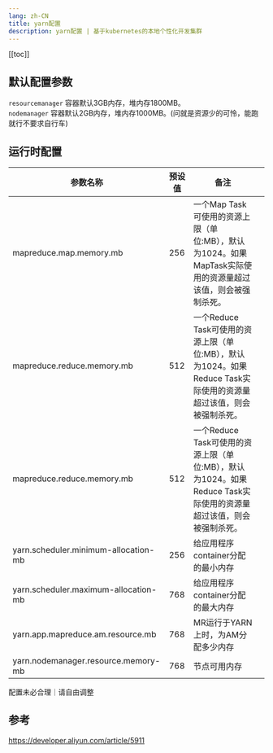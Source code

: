 ```yaml
---
lang: zh-CN
title: yarn配置
description: yarn配置 | 基于kubernetes的本地个性化开发集群
---
```


[[toc]]

## 默认配置参数

`resourcemanager` 容器默认3GB内存，堆内存1800MB。  
`nodemanager` 容器默认2GB内存，堆内存1000MB。(问就是资源少的可怜，能跑就行不要求自行车)

## 运行时配置

| 参数名称                                 | 预设值 | 备注                                                                      |   |
|--------------------------------------|-----|-------------------------------------------------------------------------|---|
| mapreduce.map.memory.mb              | 256 | 一个Map Task可使用的资源上限（单位:MB），默认为1024。如果MapTask实际使用的资源量超过该值，则会被强制杀死。        |   |
| mapreduce.reduce.memory.mb           | 512 | 一个Reduce Task可使用的资源上限（单位:MB），默认为1024。如果Reduce Task实际使用的资源量超过该值，则会被强制杀死。 |   |
| mapreduce.reduce.memory.mb           | 512 | 一个Reduce Task可使用的资源上限（单位:MB），默认为1024。如果Reduce Task实际使用的资源量超过该值，则会被强制杀死。 |   |
| yarn.scheduler.minimum-allocation-mb | 256 | 给应用程序container分配的最小内存                                                   |   |
| yarn.scheduler.maximum-allocation-mb | 768 | 给应用程序container分配的最大内存                                                   |   |
| yarn.app.mapreduce.am.resource.mb    | 768 | MR运行于YARN上时，为AM分配多少内存                                                   |   |
| yarn.nodemanager.resource.memory-mb  | 768 | 节点可用内存                                                                  |   |

配置未必合理｜请自由调整

## 参考

https://developer.aliyun.com/article/5911
